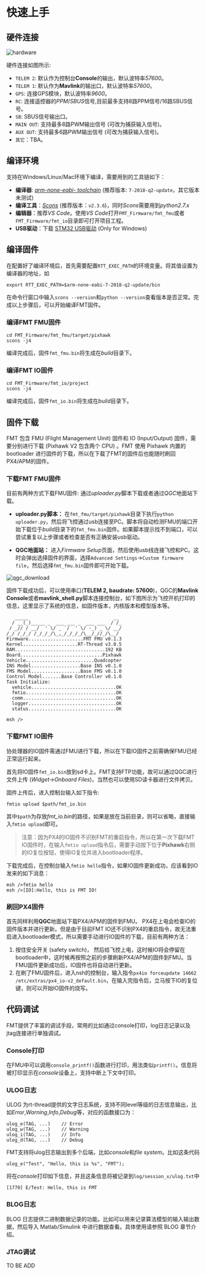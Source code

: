# 快速上手

## 硬件连接
![hardware](figures/hardware.png)

硬件连接如图所示:

- `TELEM 2`: 默认作为控制台**Console**的输出，默认波特率*57600*。
- `TELEM 1`: 默认作为**Mavlink**的输出口，默认波特率*57600*。
- `GPS`: 连接GPS模块，默认波特率*9600*。
- `RC`: 连接遥控器的*PPM*/*SBUS*信号,目前最多支持8路PPM信号/16路SBUS信号。
- `SB`: SBUS信号输出口。
- `MAIN OUT`: 支持最多8路PWM输出信号 (可改为捕获输入信号)。
- `AUX OUT`: 支持最多6路PWM输出信号 (可改为捕获输入信号)。
- `其它`：TBA。

## 编译环境
支持在Windows/Linux/Mac环境下编译，需要用到的工具链如下：

- **编译器**: [*arm-none-eabi- toolchain*](https://developer.arm.com/tools-and-software/open-source-software/developer-tools/gnu-toolchain/gnu-rm/downloads) (推荐版本: `7-2018-q2-update`，其它版本未测试)
- **编译工具**：[*Scons*](https://sourceforge.net/projects/scons/files/scons/2.3.6/) (推荐版本：`v2.3.6`)，同时*Scons*需要用到*python2.7.x*
- **编辑器**：推荐*VS Code*。使用*VS Code*打开`FMT_Firmware/fmt_fmu`或者`FMT_Firmware/fmt_io`目录即可打开项目工程。
- **USB驱动**：下载 [STM32 USB驱动](https://www.st.com/en/development-tools/stsw-stm32102.html) (Only for Windows)

## 编译固件
在配置好了编译环境后，首先需要配置`RTT_EXEC_PATH`的环境变量。将其值设置为编译器的地址，如

```
export RTT_EXEC_PATH=$arm-none-eabi-7-2018-q2-update/bin
```

在命令行窗口中输入`scons --version`和`python --version`查看版本是否正常。完成以上步骤后，可以开始编译FMT固件。

### 编译**FMT FMU**固件
```
cd FMT_Firmware/fmt_fmu/target/pixhawk
scons -j4
```
编译完成后，固件`fmt_fmu.bin`将生成在*build*目录下。

### 编译**FMT IO**固件
```
cd FMT_Firmware/fmt_io/project
scons -j4
```
编译完成后，固件`fmt_io.bin`将生成在*build*目录下。

## 固件下载
FMT 包含 FMU (Flight Management Uinit) 固件和 IO (Input/Output) 固件，需要分别进行下载 (Pixhawk V2 包含两个 CPU) 。FMT 使用 Pixhawk 内置的 bootloader 进行固件的下载，所以在下载了FMT的固件后也能随时刷回PX4/APM的固件。

### 下载FMT FMU固件
目前有两种方式下载FMU固件: 通过*uploader.py*脚本下载或者通过*QGC*地面站下载。

- **uploader.py脚本：**
在`fmt_fmu/target/pixhawk`目录下执行`python uploader.py`，然后将飞控通过usb连接至PC。脚本将自动检测FMU的端口开始下载位于*build*目录下的`fmt_fmu.bin`固件。如果脚本提示找不到端口，可以尝试重复以上步骤或者检查是否有正确安装usb驱动。

- **QGC地面站：**
进入*Firmware Setup*页面，然后使用usb线连接飞控和PC。这时会弹出选择固件的界面，选择`Advanced Settings`->`Custom firmware file`，然后选择`fmt_fmu.bin`固件即可开始下载。

![qgc_download](figures/qgc_download.png)

固件下载成功后，可以使用串口(**TELEM 2, baudrate: 57600**)，QGC的**Mavlink Console**或者**mavlink_shell.py**脚本连接控制台，如下图所示为飞控开机打印的信息，这里显示了系统的信息，如固件版本，内核版本和模型版本等。

```
   _____                               __
  / __(_)_____ _  ___ ___ _  ___ ___  / /_
 / _// / __/  ' \/ _ `/  ' \/ -_) _ \/ __/
/_/ /_/_/ /_/_/_/\_,_/_/_/_/\__/_//_/\__/
Firmware....................FMT FMU v0.1.3
Kernel....................RT-Thread v3.0.5
RAM.................................192 KB
Board..............................Pixhawk
Vehicle.........................Quadcopter
INS Model..................Base INS v0.1.0
FMS Model..................Base FMS v0.1.0
Control Model.......Base Controller v0.1.0
Task Initialize:
  vehicle...............................OK
  fmtio.................................OK
  comm..................................OK
  logger................................OK
  status................................OK

msh />
```

### 下载FMT IO固件
协处理器的IO固件需通过FMU进行下载，所以在下载IO固件之前需确保FMU已经正常运行起来。

首先将IO固件`fmt_io.bin`放到sd卡上。FMT支持FTP功能，故可以通过QGC进行文件上传 (*Widget->Onboard Files*)，当然也可以使用SD读卡器进行文件拷贝。

固件上传后，进入控制台输入如下指令:
```
fmtio upload $path/fmt_io.bin
```
其中`$path`为存放*fmt_io.bin*的路径，如果是放在当前目录，则可以省略，直接输入`fmtio upload`即可。

>  注意：因为PX4的IO固件不识别FMT的重启指令，所以在第一次下载FMT IO固件时，在输入`fmtio upload`指令后，需要手动按下位于**Pixhawk**右侧的IO复位按钮，使得IO复位并进入bootloader程序。

下载完成后，在控制台输入`fmtio hello`指令，如果IO固件更新成功，应该看到IO发来的如下消息：

```shell
msh />fmtio hello
msh />[IO]:Hello, this is FMT IO!
```

### 刷回PX4固件
首先同样利用**QGC**地面站下载PX4/APM的固件到FMU。 PX4在上电会检查IO的固件版本并进行更新。但是由于目前FMT IO还不识别PX4的重启指令，故无法重启进入bootloader模式，所以需要手动进行IO固件的下载，目前有两种方法：

1. 按住安全开关 (safety switch)， 然后给飞控上电，这时候IO将会停留在bootloader中，这时候再按照之前的步骤刷新PX4/APM的固件到FMU。当FMU固件更新成功后，IO固件也将自动进行更新。
2. 在刷了FMU固件后，进入nsh的控制台，输入指令`px4io forceupdate 14662 /etc/extras/px4_io-v2_default.bin`，在输入完指令后，立马按下IO的复位键，则可以开始IO固件的烧写。

## 代码调试
FMT提供了丰富的调试手段，常用的比如通过console打印，log日志记录以及jtag连接进行单独调试。

### Console打印
在FMU中可以调用`console_printf()`函数进行打印，用法类似`printf()`。信息将被打印显示在*console*设备上，支持中断上下文中打印。

### ULOG日志
ULOG 为rt-thread提供的文字日志系统，支持不同level等级的日志信息输出，比如*Error*,*Warning*,*Info*,*Debug*等，对应的函数接口为：
```
ulog_e(TAG, ...)	// Error
ulog_w(TAG, ...)	// Warning
ulog_i(TAG, ...)	// Info
ulog_d(TAG, ...)	// Debug
```
FMT支持将ulog日志输出到多个后端，比如*console*和*file system*。比如这条代码
```
ulog_e("Test", "Hello, this is %s", "FMT");
```
将在*console*打印如下信息，并且这条信息将被记录到`log/session_x/ulog.txt`中
```
[1770] E/Test: Hello, this is FMT
```

### BLOG日志
BLOG 日志提供二进制数据记录的功能。比如可以用来记录算法模型的输入输出数据，然后导入 Matlab/Simulink 中进行数据查看。具体使用请参照 BLOG 章节介绍。

### JTAG调试
TO BE ADD
